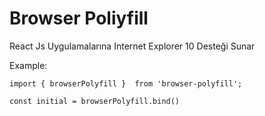 # Browser Poliyfill
React Js Uygulamalarına Internet Explorer 10 Desteği Sunar

Example: 

```
import { browserPolyfill }  from 'browser-polyfill';

const initial = browserPolyfill.bind()
```